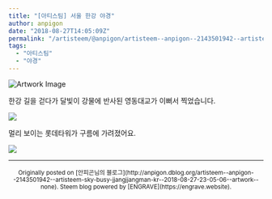 ```yaml
---
title: "[아티스팀] 서울 한강 야경"
author: anpigon
date: "2018-08-27T14:05:09Z"
permalink: "/artisteem/@anpigon/artisteem--anpigon--2143501942--artisteem-sky-busy-jjangjjangman-kr--2018-08-27-23-05-06--artwork--none"
tags:
  - "아티스팀"
  - "야경"
---
```

![Artwork Image](https://steemitimages.com/p/6gUbcJtcgqZoSGgwARc7rszhZtMTPQCKdhBMqjAymrwRgvCN4DMybEmFdPfet8a8Mprczz?format=match&mode=fit&width=640)

한강 길을 걷다가 달빛이 강물에 반사된 영동대교가 이뻐서 찍었습니다.

![](https://imgur.com/uSEbuOm.png)

멀리 보이는 롯데타워가 구름에 가려졌어요.

![](https://imgur.com/9itfoOJ.png)

***
<center><sup>Originally posted on [안피곤님의 블로그](http://anpigon.dblog.org/artisteem--anpigon--2143501942--artisteem-sky-busy-jjangjjangman-kr--2018-08-27-23-05-06--artwork--none). Steem blog powered by [ENGRAVE](https://engrave.website).</sup></center>